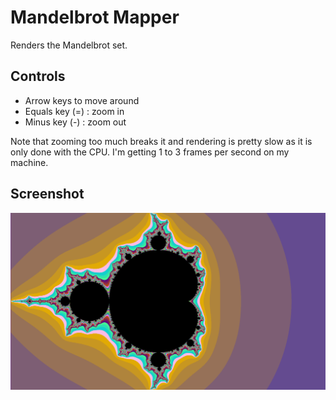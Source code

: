 # Mandelbrot Mapper
Renders the Mandelbrot set.

## Controls
* Arrow keys to move around
* Equals key (=) : zoom in
* Minus key (-) : zoom out

Note that zooming too much breaks it and rendering is pretty slow as it is only done with the CPU. I'm getting 1 to 3 frames per second on my machine.

## Screenshot
![Screenshot](https://raw.githubusercontent.com/clovis-p/mandelbrot-mapper/main/screenshot.png)
